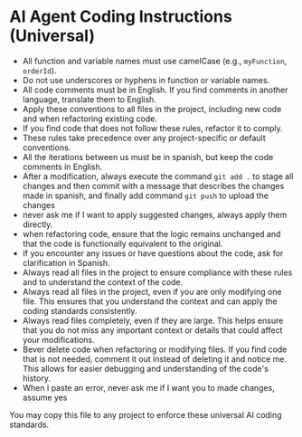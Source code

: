 # AI Agent Coding Instructions (Universal)

- All function and variable names must use camelCase (e.g., `myFunction`, `orderId`).
- Do not use underscores or hyphens in function or variable names.
- All code comments must be in English. If you find comments in another language, translate them to English.
- Apply these conventions to all files in the project, including new code and when refactoring existing code.
- If you find code that does not follow these rules, refactor it to comply.
- These rules take precedence over any project-specific or default conventions.
- All the iterations between us must be in spanish, but keep the code comments in English.
- After a modification, always execute the command `git add .` to stage all changes and then commit with a message that describes the changes made in spanish, and finally add command `git push` to upload the changes
- never ask me if I want to apply suggested changes, always apply them directly.
- when refactoring code, ensure that the logic remains unchanged and that the code is functionally equivalent to the original.
- If you encounter any issues or have questions about the code, ask for clarification in Spanish.
- Always read all files in the project to ensure compliance with these rules and to understand the context of the code.
- Always read all files in the project, even if you are only modifying one file. This ensures that you understand the context and can apply the coding standards consistently.
- Always read files completely, even if they are large. This helps ensure that you do not miss any important context or details that could affect your modifications.
- Bever delete code when refactoring or modifying files. If you find code that is not needed, comment it out instead of deleting it and notice me. This allows for easier debugging and understanding of the code's history.
- When I paste an error, never ask me if I want you to made changes, assume yes

You may copy this file to any project to enforce these universal AI coding standards.
